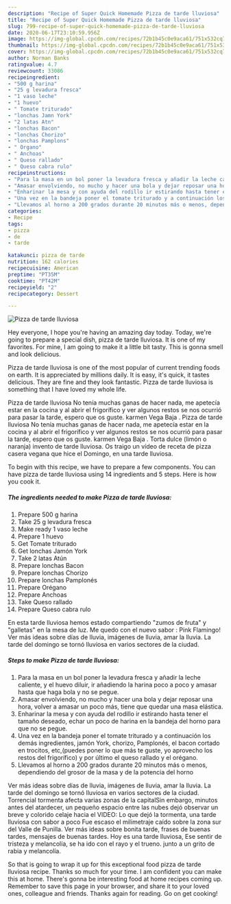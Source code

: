 ```yaml
---
description: "Recipe of Super Quick Homemade Pizza de tarde lluviosa"
title: "Recipe of Super Quick Homemade Pizza de tarde lluviosa"
slug: 799-recipe-of-super-quick-homemade-pizza-de-tarde-lluviosa
date: 2020-06-17T23:10:59.956Z
image: https://img-global.cpcdn.com/recipes/72b1b45c0e9aca61/751x532cq70/pizza-de-tarde-lluviosa-foto-principal.jpg
thumbnail: https://img-global.cpcdn.com/recipes/72b1b45c0e9aca61/751x532cq70/pizza-de-tarde-lluviosa-foto-principal.jpg
cover: https://img-global.cpcdn.com/recipes/72b1b45c0e9aca61/751x532cq70/pizza-de-tarde-lluviosa-foto-principal.jpg
author: Norman Banks
ratingvalue: 4.7
reviewcount: 33086
recipeingredient:
- "500 g harina"
- "25 g levadura fresca"
- "1 vaso leche"
- "1 huevo"
- " Tomate triturado"
- "lonchas Jamn York"
- "2 latas Atn"
- "lonchas Bacon"
- "lonchas Chorizo"
- "lonchas Pamplons"
- " Organo"
- " Anchoas"
- " Queso rallado"
- " Queso cabra rulo"
recipeinstructions:
- "Para la masa en un bol poner la levadura fresca y añadir la leche caliente, y el huevo diluir, ir añadiendo la harina poco a poco y amasar hasta que haga bola y no se pegue."
- "Amasar envolviendo, no mucho y hacer una bola y dejar reposar una hora, volver a amasar un poco más, tiene que quedar una masa elástica."
- "Enharinar la mesa y con ayuda del rodillo ir estirando hasta tener el tamaño deseado, echar un poco de harina en la bandeja del horno para que no se pegue."
- "Una vez en la bandeja poner el tomate triturado y a continuación los demás ingredientes, jamón York, chorizo, Pamplonés, el bacon cortado en trocitos, etc,(puedes poner lo que más te guste, yo aprovecho los restos del frigorífico) y por último el queso rallado y el orégano."
- "Llevamos al horno a 200 grados durante 20 minutos más o menos, dependiendo del grosor de la masa y de la potencia del horno"
categories:
- Recipe
tags:
- pizza
- de
- tarde

katakunci: pizza de tarde 
nutrition: 162 calories
recipecuisine: American
preptime: "PT35M"
cooktime: "PT42M"
recipeyield: "2"
recipecategory: Dessert

---
```



![Pizza de tarde lluviosa](https://img-global.cpcdn.com/recipes/72b1b45c0e9aca61/751x532cq70/pizza-de-tarde-lluviosa-foto-principal.jpg)

Hey everyone, I hope you're having an amazing day today. Today, we're going to prepare a special dish, pizza de tarde lluviosa. It is one of my favorites. For mine, I am going to make it a little bit tasty. This is gonna smell and look delicious.

Pizza de tarde lluviosa is one of the most popular of current trending foods on earth. It is appreciated by millions daily. It is easy, it's quick, it tastes delicious. They are fine and they look fantastic. Pizza de tarde lluviosa is something that I have loved my whole life.

Pizza de tarde lluviosa No tenía muchas ganas de hacer nada, me apetecía estar en la cocina y al abrir el frigorífico y ver algunos restos se nos ocurrió para pasar la tarde, espero que os guste. karmen Vega Baja . Pizza de tarde lluviosa No tenía muchas ganas de hacer nada, me apetecía estar en la cocina y al abrir el frigorífico y ver algunos restos se nos ocurrió para pasar la tarde, espero que os guste. karmen Vega Baja . Torta dulce (limón o naranja) invento de tarde lluviosa. Os traigo un vídeo de receta de pizza casera vegana que hice el Domingo, en una tarde lluviosa.


To begin with this recipe, we have to prepare a few components. You can have pizza de tarde lluviosa using 14 ingredients and 5 steps. Here is how you cook it.

<!--inarticleads1-->

##### The ingredients needed to make Pizza de tarde lluviosa:

1. Prepare 500 g harina
1. Take 25 g levadura fresca
1. Make ready 1 vaso leche
1. Prepare 1 huevo
1. Get  Tomate triturado
1. Get lonchas Jamón York
1. Take 2 latas Atún
1. Prepare lonchas Bacon
1. Prepare lonchas Chorizo
1. Prepare lonchas Pamplonés
1. Prepare  Orégano
1. Prepare  Anchoas
1. Take  Queso rallado
1. Prepare  Queso cabra rulo


En esta tarde lluviosa hemos estado compartiendo &#34;zumos de fruta&#34; y &#34;galletas&#34; en la mesa de luz. Me quedo con el nuevo sabor : Pink Flamingo! Ver más ideas sobre días de lluvia, imágenes de lluvia, amar la lluvia. La tarde del domingo se tornó lluviosa en varios sectores de la ciudad. 

<!--inarticleads2-->

##### Steps to make Pizza de tarde lluviosa:

1. Para la masa en un bol poner la levadura fresca y añadir la leche caliente, y el huevo diluir, ir añadiendo la harina poco a poco y amasar hasta que haga bola y no se pegue.
1. Amasar envolviendo, no mucho y hacer una bola y dejar reposar una hora, volver a amasar un poco más, tiene que quedar una masa elástica.
1. Enharinar la mesa y con ayuda del rodillo ir estirando hasta tener el tamaño deseado, echar un poco de harina en la bandeja del horno para que no se pegue.
1. Una vez en la bandeja poner el tomate triturado y a continuación los demás ingredientes, jamón York, chorizo, Pamplonés, el bacon cortado en trocitos, etc,(puedes poner lo que más te guste, yo aprovecho los restos del frigorífico) y por último el queso rallado y el orégano.
1. Llevamos al horno a 200 grados durante 20 minutos más o menos, dependiendo del grosor de la masa y de la potencia del horno


Ver más ideas sobre días de lluvia, imágenes de lluvia, amar la lluvia. La tarde del domingo se tornó lluviosa en varios sectores de la ciudad. Torrencial tormenta afecta varias zonas de la capitalSin embargo, minutos antes del atardecer, un pequeño espacio entre las nubes dejó observar un breve y colorido celaje hacia el VIDEO: Lo que dejó la tormenta, una tarde lluviosa con sabor a poco Fue escaso el milimetraje caído sobre la zona sur del Valle de Punilla. Ver más ideas sobre bonita tarde, frases de buenas tardes, mensajes de buenas tardes. Hoy es una tarde lluviosa, Ese sentir de tristeza y melancolía, se ha ido con el rayo y el trueno. junto a un grito de rabia y melancolía. 

So that is going to wrap it up for this exceptional food pizza de tarde lluviosa recipe. Thanks so much for your time. I am confident you can make this at home. There's gonna be interesting food at home recipes coming up. Remember to save this page in your browser, and share it to your loved ones, colleague and friends. Thanks again for reading. Go on get cooking!
